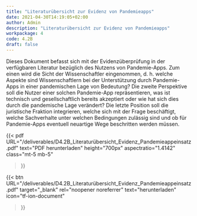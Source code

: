 ```yaml
---
title: "Literaturübersicht zur Evidenz von Pandemieapps"
date: 2021-04-30T14:19:05+02:00
author: Admin
description: "Literaturübersicht zur Evidenz von Pandemieapps"
workpackage: 4
code: 4.2B
draft: false
---
```


Dieses Dokument befasst sich mit der Evidenzüberprüfung in der verfügbaren Literatur bezüglich des Nutzens von Pandemie-Apps. Zum einen wird die Sicht der Wissenschaftler eingenommen, d. h. welche Aspekte sind Wissenschaftlern bei der Unterstützung durch Pandemie-Apps in einer pandemischen Lage von Bedeutung? Die zweite Perspektive soll die Nutzer einer solchen Pandemie-App repräsentieren, was ist technisch und gesellschaftlich bereits akzeptiert oder wie hat sich dies durch die pandemische Lage verändert? Die letzte Position soll die juristische Fraktion integrieren, welche sich mit der Frage beschäftigt, welche Sachverhalte unter welchen Bedingungen zulässig sind und ob für Pandemie-Apps eventuell neuartige Wege beschritten werden müssen.

{{< pdf
    URL="/deliverables/D4.2B_Literaturübersicht_Evidenz_Pandemieappeinsatz.pdf"
    text="PDF herunterladen"
    height="700px"
    aspectratio="1.4142"
    class="mt-5 mb-5"
>}}


{{< btn
    URL="/deliverables/D4.2B_Literaturübersicht_Evidenz_Pandemieappeinsatz.pdf"
    target="_blank"
    rel="noopener noreferrer"
    text="herunterladen"
    icon="tf-ion-document"
>}}
